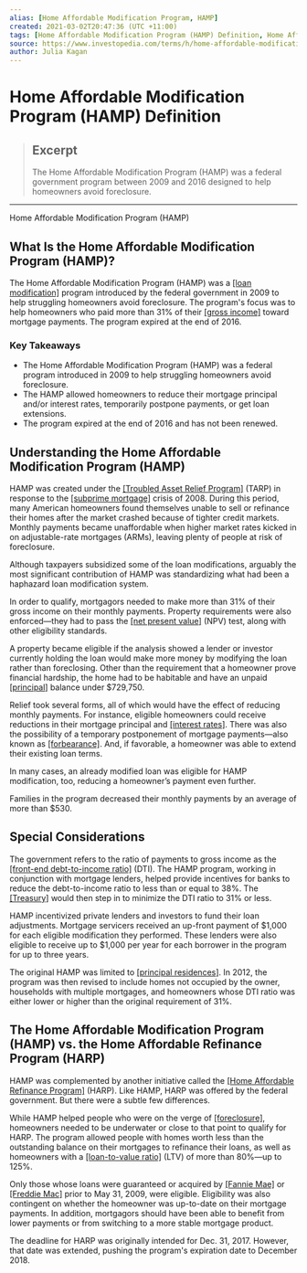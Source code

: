 ```yaml
---
alias: [Home Affordable Modification Program, HAMP]
created: 2021-03-02T20:47:36 (UTC +11:00)
tags: [Home Affordable Modification Program (HAMP) Definition, Home Affordable Modification Program (HAMP)]
source: https://www.investopedia.com/terms/h/home-affordable-modification-program.asp
author: Julia Kagan
---
```


# Home Affordable Modification Program (HAMP) Definition

> ## Excerpt
> The Home Affordable Modification Program (HAMP) was a federal government program between 2009 and 2016 designed to help homeowners avoid foreclosure.

---

Home Affordable Modification Program (HAMP)
## What Is the Home Affordable Modification Program (HAMP)?

The Home Affordable Modification Program (HAMP) was a [[loan modification]](https://www.investopedia.com/terms/l/loan_modification.asp) program introduced by the federal government in 2009 to help struggling homeowners avoid foreclosure. The program's focus was to help homeowners who paid more than 31% of their [[gross income]](https://www.investopedia.com/terms/g/grossincome.asp) toward mortgage payments. The program expired at the end of 2016.

### Key Takeaways

-   The Home Affordable Modification Program (HAMP) was a federal program introduced in 2009 to help struggling homeowners avoid foreclosure.
-   The HAMP allowed homeowners to reduce their mortgage principal and/or interest rates, temporarily postpone payments, or get loan extensions.
-   The program expired at the end of 2016 and has not been renewed.

## Understanding the Home Affordable Modification Program (HAMP)

HAMP was created under the [[Troubled Asset Relief Program]](https://www.investopedia.com/terms/t/troubled-asset-relief-program-tarp.asp) (TARP) in response to the [[subprime mortgage]](https://www.investopedia.com/terms/s/subprime_mortgage.asp) crisis of 2008. During this period, many American homeowners found themselves unable to sell or refinance their homes after the market crashed because of tighter credit markets. Monthly payments became unaffordable when higher market rates kicked in on adjustable-rate mortgages (ARMs), leaving plenty of people at risk of foreclosure.

Although taxpayers subsidized some of the loan modifications, arguably the most significant contribution of HAMP was standardizing what had been a haphazard loan modification system.

In order to qualify, mortgagors needed to make more than 31% of their gross income on their monthly payments. Property requirements were also enforced—they had to pass the [[net present value]](https://www.investopedia.com/terms/n/npv.asp) (NPV) test, along with other eligibility standards.

A property became eligible if the analysis showed a lender or investor currently holding the loan would make more money by modifying the loan rather than foreclosing. Other than the requirement that a homeowner prove financial hardship, the home had to be habitable and have an unpaid [[principal]](https://www.investopedia.com/terms/p/principal.asp) balance under $729,750.

Relief took several forms, all of which would have the effect of reducing monthly payments. For instance, eligible homeowners could receive reductions in their mortgage principal and [[interest rates]](https://www.investopedia.com/terms/i/interestrate.asp). There was also the possibility of a temporary postponement of mortgage payments—also known as [[forbearance]](https://www.investopedia.com/terms/f/forbearance.asp). And, if favorable, a homeowner was able to extend their existing loan terms.

In many cases, an already modified loan was eligible for HAMP modification, too, reducing a homeowner’s payment even further.

Families in the program decreased their monthly payments by an average of more than $530.

## Special Considerations

The government refers to the ratio of payments to gross income as the [[front-end debt-to-income ratio]](https://www.investopedia.com/terms/f/front-end-debt-to-income-ratio.asp) (DTI). The HAMP program, working in conjunction with mortgage lenders, helped provide incentives for banks to reduce the debt-to-income ratio to less than or equal to 38%. The [[Treasury]](https://www.investopedia.com/terms/u/ustreasury.asp) would then step in to minimize the DTI ratio to 31% or less. 

HAMP incentivized private lenders and investors to fund their loan adjustments. Mortgage servicers received an up-front payment of $1,000 for each eligible modification they performed. These lenders were also eligible to receive up to $1,000 per year for each borrower in the program for up to three years.

The original HAMP was limited to [[principal residences]](https://www.investopedia.com/terms/p/principalresidence.asp). In 2012, the program was then revised to include homes not occupied by the owner, households with multiple mortgages, and homeowners whose DTI ratio was either lower or higher than the original requirement of 31%.

## The Home Affordable Modification Program (HAMP) vs. the Home Affordable Refinance Program (HARP)

HAMP was complemented by another initiative called the [[Home Affordable Refinance Program]](https://www.investopedia.com/terms/h/home-affordable-refinance-program-harp.asp) (HARP). Like HAMP, HARP was offered by the federal government. But there were a subtle few differences.

While HAMP helped people who were on the verge of [[foreclosure]](https://www.investopedia.com/terms/f/foreclosure.asp), homeowners needed to be underwater or close to that point to qualify for HARP. The program allowed people with homes worth less than the outstanding balance on their mortgages to refinance their loans, as well as homeowners with a [[loan-to-value ratio]](https://www.investopedia.com/terms/l/loantovalue.asp) (LTV) of more than 80%—up to 125%.

Only those whose loans were guaranteed or acquired by [[Fannie Mae]](https://www.investopedia.com/mortgage/fannie-mae-loans/) or [[Freddie Mac]](https://www.investopedia.com/terms/f/freddiemac.asp) prior to May 31, 2009, were eligible. Eligibility was also contingent on whether the homeowner was up-to-date on their mortgage payments. In addition, mortgagors should have been able to benefit from lower payments or from switching to a more stable mortgage product.

The deadline for HARP was originally intended for Dec. 31, 2017. However, that date was extended, pushing the program's expiration date to December 2018.
